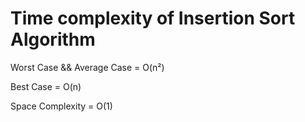 # Time complexity of Insertion Sort Algorithm

 Worst Case  && Average Case =  O(n²)

 Best Case =  O(n)

 Space Complexity = O(1)
